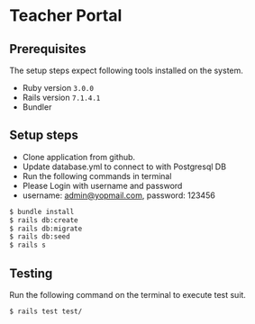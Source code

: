 # Teacher Portal

## Prerequisites
The setup steps expect following tools installed on the system.

* Ruby version `3.0.0`
* Rails version `7.1.4.1`
* Bundler

## Setup steps
  - Clone application from github.
  - Update database.yml to connect to with Postgresql DB
  - Run the following commands in terminal
  - Please Login with username and password
  - username: admin@yopmail.com, password: 123456

  ```bash
  $ bundle install
  $ rails db:create
  $ rails db:migrate
  $ rails db:seed
  $ rails s
  ```

## Testing
 Run the following command on the terminal to execute test suit.
  ```bash
  $ rails test test/
